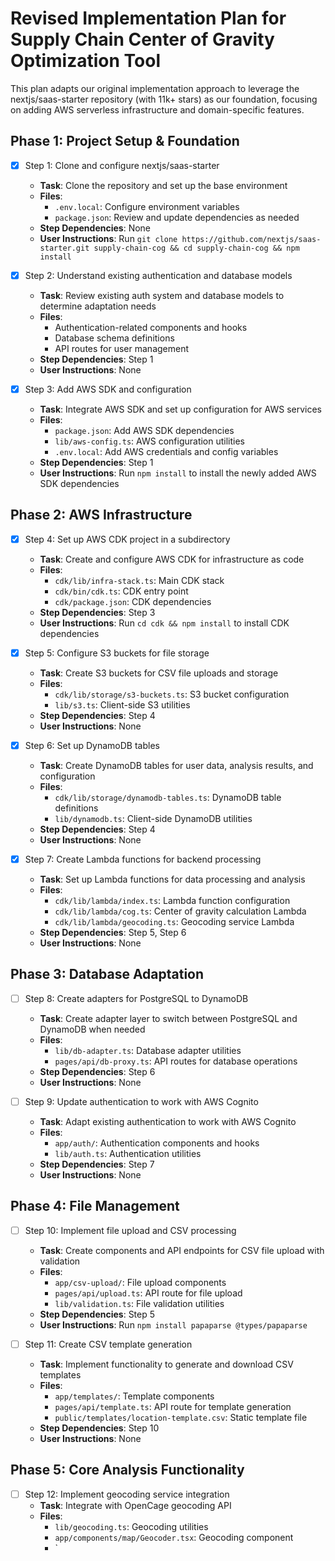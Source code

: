 # Revised Implementation Plan for Supply Chain Center of Gravity Optimization Tool

This plan adapts our original implementation approach to leverage the nextjs/saas-starter repository (with 11k+ stars) as our foundation, focusing on adding AWS serverless infrastructure and domain-specific features.

## Phase 1: Project Setup & Foundation

- [X] Step 1: Clone and configure nextjs/saas-starter
  - **Task**: Clone the repository and set up the base environment
  - **Files**:
    - `.env.local`: Configure environment variables
    - `package.json`: Review and update dependencies as needed
  - **Step Dependencies**: None
  - **User Instructions**: Run `git clone https://github.com/nextjs/saas-starter.git supply-chain-cog && cd supply-chain-cog && npm install`

- [X] Step 2: Understand existing authentication and database models
  - **Task**: Review existing auth system and database models to determine adaptation needs
  - **Files**:
    - Authentication-related components and hooks
    - Database schema definitions
    - API routes for user management
  - **Step Dependencies**: Step 1
  - **User Instructions**: None

- [X] Step 3: Add AWS SDK and configuration
  - **Task**: Integrate AWS SDK and set up configuration for AWS services
  - **Files**:
    - `package.json`: Add AWS SDK dependencies
    - `lib/aws-config.ts`: AWS configuration utilities
    - `.env.local`: Add AWS credentials and config variables
  - **Step Dependencies**: Step 1
  - **User Instructions**: Run `npm install` to install the newly added AWS SDK dependencies

## Phase 2: AWS Infrastructure

- [X] Step 4: Set up AWS CDK project in a subdirectory
  - **Task**: Create and configure AWS CDK for infrastructure as code
  - **Files**:
    - `cdk/lib/infra-stack.ts`: Main CDK stack
    - `cdk/bin/cdk.ts`: CDK entry point
    - `cdk/package.json`: CDK dependencies
  - **Step Dependencies**: Step 3
  - **User Instructions**: Run `cd cdk && npm install` to install CDK dependencies

- [X] Step 5: Configure S3 buckets for file storage
  - **Task**: Create S3 buckets for CSV file uploads and storage
  - **Files**:
    - `cdk/lib/storage/s3-buckets.ts`: S3 bucket configuration
    - `lib/s3.ts`: Client-side S3 utilities
  - **Step Dependencies**: Step 4
  - **User Instructions**: None

- [X] Step 6: Set up DynamoDB tables
  - **Task**: Create DynamoDB tables for user data, analysis results, and configuration
  - **Files**:
    - `cdk/lib/storage/dynamodb-tables.ts`: DynamoDB table definitions
    - `lib/dynamodb.ts`: Client-side DynamoDB utilities
  - **Step Dependencies**: Step 4
  - **User Instructions**: None

- [X] Step 7: Create Lambda functions for backend processing
  - **Task**: Set up Lambda functions for data processing and analysis
  - **Files**:
    - `cdk/lib/lambda/index.ts`: Lambda function configuration
    - `cdk/lib/lambda/cog.ts`: Center of gravity calculation Lambda
    - `cdk/lib/lambda/geocoding.ts`: Geocoding service Lambda
  - **Step Dependencies**: Step 5, Step 6
  - **User Instructions**: None

## Phase 3: Database Adaptation

- [ ] Step 8: Create adapters for PostgreSQL to DynamoDB
  - **Task**: Create adapter layer to switch between PostgreSQL and DynamoDB when needed
  - **Files**:
    - `lib/db-adapter.ts`: Database adapter utilities
    - `pages/api/db-proxy.ts`: API routes for database operations
  - **Step Dependencies**: Step 6
  - **User Instructions**: None

- [ ] Step 9: Update authentication to work with AWS Cognito
  - **Task**: Adapt existing authentication to work with AWS Cognito
  - **Files**:
    - `app/auth/`: Authentication components and hooks
    - `lib/auth.ts`: Authentication utilities
  - **Step Dependencies**: Step 7
  - **User Instructions**: None

## Phase 4: File Management

- [ ] Step 10: Implement file upload and CSV processing
  - **Task**: Create components and API endpoints for CSV file upload with validation
  - **Files**:
    - `app/csv-upload/`: File upload components
    - `pages/api/upload.ts`: API route for file upload
    - `lib/validation.ts`: File validation utilities
  - **Step Dependencies**: Step 5
  - **User Instructions**: Run `npm install papaparse @types/papaparse`

- [ ] Step 11: Create CSV template generation
  - **Task**: Implement functionality to generate and download CSV templates
  - **Files**:
    - `app/templates/`: Template components
    - `pages/api/template.ts`: API route for template generation
    - `public/templates/location-template.csv`: Static template file
  - **Step Dependencies**: Step 10
  - **User Instructions**: None

## Phase 5: Core Analysis Functionality

- [ ] Step 12: Implement geocoding service integration
  - **Task**: Integrate with OpenCage geocoding API
  - **Files**:
    - `lib/geocoding.ts`: Geocoding utilities
    - `app/components/map/Geocoder.tsx`: Geocoding component
    - `